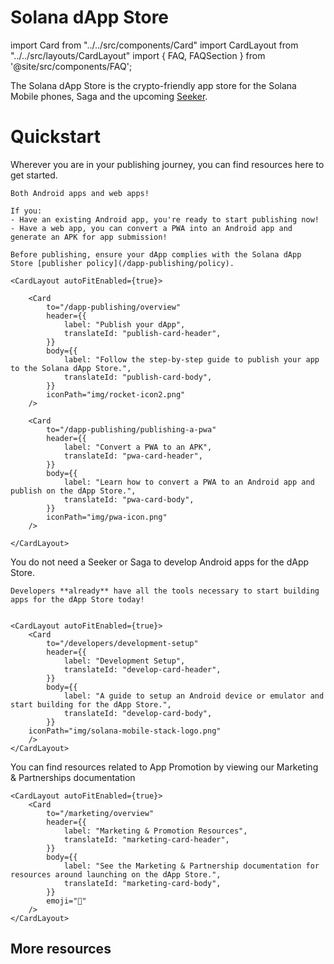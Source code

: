 # Solana dApp Store

import Card from "../../src/components/Card"
import CardLayout from "../../src/layouts/CardLayout"
import { FAQ, FAQSection } from '@site/src/components/FAQ';


The Solana dApp Store is the crypto-friendly app store for the Solana Mobile phones, Saga and the upcoming [Seeker](https://solanamobile.com).

# Quickstart

Wherever you are in your publishing journey, you can find resources here to get started.

<FAQ>
  <FAQSection title="What apps can be published to the dApp Store?" expanded={true}>

    Both Android apps and web apps!

    If you:
    - Have an existing Android app, you're ready to start publishing now!
    - Have a web app, you can convert a PWA into an Android app and generate an APK for app submission!

    Before publishing, ensure your dApp complies with the Solana dApp Store [publisher policy](/dapp-publishing/policy).

    <CardLayout autoFitEnabled={true}>

        <Card
            to="/dapp-publishing/overview"
            header={{
                label: "Publish your dApp",
                translateId: "publish-card-header",
            }}
            body={{
                label: "Follow the step-by-step guide to publish your app to the Solana dApp Store.",
                translateId: "publish-card-body",
            }}
            iconPath="img/rocket-icon2.png"
        />

        <Card
            to="/dapp-publishing/publishing-a-pwa"
            header={{
                label: "Convert a PWA to an APK",
                translateId: "pwa-card-header",
            }}
            body={{
                label: "Learn how to convert a PWA to an Android app and publish on the dApp Store.",
                translateId: "pwa-card-body",
            }}
            iconPath="img/pwa-icon.png"
        />

    </CardLayout>

  </FAQSection>
  <FAQSection title="Do I need a Seeker or Saga to build an app for the dApp Store?">
    You do not need a Seeker or Saga to develop Android apps for the dApp Store.

    Developers **already** have all the tools necessary to start building apps for the dApp Store today!


    <CardLayout autoFitEnabled={true}>
        <Card
            to="/developers/development-setup"
            header={{
                label: "Development Setup",
                translateId: "develop-card-header",
            }}
            body={{
                label: "A guide to setup an Android device or emulator and start building for the dApp Store.",
                translateId: "develop-card-body",
            }}
        iconPath="img/solana-mobile-stack-logo.png"
        />
    </CardLayout>

  </FAQSection>
  <FAQSection title="I've published my app! How can I promote it?">
    You can find resources related to App Promotion by viewing our Marketing & Partnerships documentation

    <CardLayout autoFitEnabled={true}>
        <Card
            to="/marketing/overview"
            header={{
                label: "Marketing & Promotion Resources",
                translateId: "marketing-card-header",
            }}
            body={{
                label: "See the Marketing & Partnership documentation for resources around launching on the dApp Store.",
                translateId: "marketing-card-body",
            }}
            emoji="📣"
        />
    </CardLayout>

  </FAQSection>
</FAQ>

## More resources

<CardLayout autoFitEnabled={true}>
    <Card
        to="/dapp-publishing/overview"
        header={{
            label: "Publish a dApp",
            translateId: "publish-card-header",
        }}
        body={{
            label: "Follow the step-by-step guide to publish your app to the Solana dApp Store.",
            translateId: "publish-card-body",
        }}
        emoji="🚀"
    />
    <Card
        to="/dapp-publishing/publishing-a-pwa"
        header={{
            label: "Progressive Web Apps (PWAs)",
            translateId: "pwa-card-header",
        }}
        body={{
            label: "Learn how to convert a PWA to an Android app and publish on the dApp Store.",
            translateId: "pwa-card-body)",
        }}
        iconPath="img/pwa-icon.png"
    />
</CardLayout>

<CardLayout autoFitEnabled={true}>
    <Card
        to="/dapp-publishing/qanda"
        header={{
            label: "Frequently Asked Questions",
            translateId: "qanda-card-header",
        }}
        body={{
            label: "See the list of frequently asked questions about the Solana dApp Store and its publishing process.",
            translateId: "qanda-card-body",
        }}
        emoji="❓"
    />
    <Card
        to="/dapp-publishing/policy"
        header={{
            label: "Publisher Policy",
            translateId: "policy-card-header",
        }}
        body={{
            label: "Learn about the dApp Store mission statement and publisher policy.",
            translateId: "policy-card-body",
        }}
        emoji="📜"
    />
</CardLayout>

<br/>
